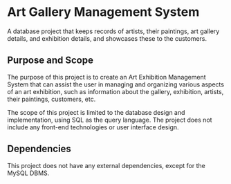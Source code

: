 # Art Gallery Management System

A database project that keeps records of artists, their paintings, art gallery details, and exhibition details, and showcases these to the customers.

## Purpose and Scope

The purpose of this project is to create an Art Exhibition Management System that can assist the user in managing and organizing various aspects of an art exhibition, such as information about the gallery, exhibition, artists, their paintings, customers, etc.

The scope of this project is limited to the database design and implementation, using SQL as the query language. The project does not include any front-end technologies or user interface design.


## Dependencies

This project does not have any external dependencies, except for the MySQL DBMS.

